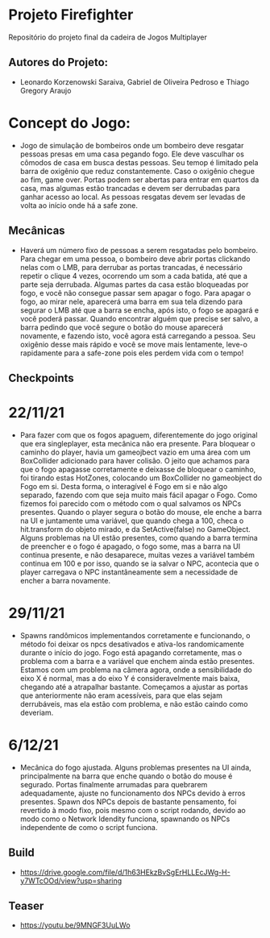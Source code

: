 # Projeto Firefighter
Repositório do projeto final da cadeira de Jogos Multiplayer

## Autores do Projeto:
* Leonardo Korzenowski Saraiva, Gabriel de Oliveira Pedroso e Thiago Gregory Araujo

# Concept do Jogo:
* Jogo de simulação de bombeiros onde um bombeiro deve resgatar pessoas presas em uma casa pegando fogo. 
Ele deve vasculhar os cômodos de casa em busca destas pessoas. Seu temop é limitado pela barra de oxigênio
que reduz constantemente. Caso o oxigênio chegue ao fim, game over. Portas podem ser abertas para entrar
em quartos da casa, mas algumas estão trancadas e devem ser derrubadas para ganhar acesso ao local.
As pessoas resgatas devem ser levadas de volta ao início onde há a safe zone.

## Mecânicas
* Haverá um número fixo de pessoas a serem resgatadas pelo bombeiro. Para chegar em uma pessoa, o bombeiro deve abrir portas clickando nelas
com o LMB, para derrubar as portas trancadas, é necessário repetir o clique 4 vezes, ocorrendo um som a cada batida,
até que a parte seja derrubada. Algumas partes da casa estão bloqueadas por fogo, e você não consegue passar sem apagar
o fogo. Para apagar o fogo, ao mirar nele, aparecerá uma barra em sua tela dizendo para segurar o LMB até que a barra
se encha, após isto, o fogo se apagará e você poderá passar. Quando encontrar alguém que precise ser salvo, a barra
pedindo que você segure o botão do mouse aparecerá novamente, e fazendo isto, você agora está carregando a pessoa. 
Seu oxigênio desse mais rápido e você se move mais lentamente, leve-o rapidamente para a safe-zone pois eles perdem vida com o tempo!

## Checkpoints

# 22/11/21
* Para fazer com que os fogos apaguem, diferentemente do jogo original que era singleplayer, esta mecânica não era presente. 
Para bloquear o caminho do player, havia um gameojbect vazio em uma área com um BoxCollider adicionado para haver colisão.
O jeito que achamos para que o fogo apagasse corretamente e deixasse de bloquear o caminho, foi tirando estas HotZones,
colocando um BoxCollider no gameobject do Fogo em si. Desta forma, o interagível é Fogo em si e não algo separado, fazendo
com que seja muito mais fácil apagar o Fogo. Como fizemos foi parecido com o método com o qual salvamos os NPCs presentes.
Quando o player segura o botão do mouse, ele enche a barra na UI e juntamente uma variável, que quando chega a 100, checa 
o hit.transform do objeto mirado, e da SetActive(false) no GameObject. Alguns problemas na UI estão presentes, como quando a barra
termina de preencher e o fogo é apagado, o fogo some, mas a barra na UI continua presente, e não desaparece, muitas vezes
a variável também continua em 100 e por isso, quando se ia salvar o NPC, acontecia que o player carregava o NPC instantâneamente
sem a necessidade de encher a barra novamente.

# 29/11/21
* Spawns randômicos implementandos corretamente e funcionando, o método foi deixar os npcs desativados e 
ativa-los randomicamente durante o início do jogo. Fogo está apagando corretamente, mas o problema com a barra e a variável
que enchem ainda estão presentes. Estamos com um problema na câmera agora, onde a sensibilidade do eixo X é normal, mas a do
eixo Y é consideravelmente mais baixa, chegando até a atrapalhar bastante. Começamos a ajustar as portas que anteriormente 
não eram acessíveis, para que elas sejam derrubáveis, mas ela estão com problema, e não estão caindo como deveriam.

# 6/12/21
* Mecânica do fogo ajustada. Alguns problemas presentes na UI ainda, principalmente na barra que enche quando o botão
do mouse é segurado.  Portas finalmente arrumadas para quebrarem adequadamente, ajuste no funcionamento dos NPCs devido à erros presentes.
Spawn dos NPCs depois de bastante pensamento, foi revertido à modo fixo, pois mesmo com o script rodando, devido ao modo
como o Network Idendity funciona, spawnando os NPCs independente de como o script funciona.

## Build
* https://drive.google.com/file/d/1h63HEkzBvSgErHLLEcJWg-H-y7WTcOOd/view?usp=sharing

## Teaser
* https://youtu.be/9MNGF3UuLWo